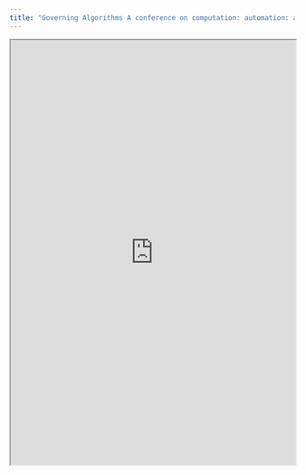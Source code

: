```yaml
---
title: "Governing Algorithms A conference on computation: automation: and control"
---
```



<iframe height="750" width="100%" src="https://ewelton.github.io/ktest/wiki.html#Governing%20Algorithms%20A%20conference%20on%20computation:%20automation:%20and%20control"></iframe>
